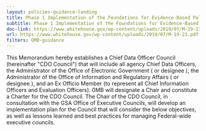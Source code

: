 ```yaml
---
layout: policies-guidance-landing
title: Phase 1 Implementation of the Foundations for Evidence-Based Policymaking Act of 2018
subtitle: Phase 1 Implementation of the Foundations for Evidence-Based Policymaking Act of 2018
doc-link: https://www.whitehouse.gov/wp-content/uploads/2019/07/M-19-23.pdf
url: https://www.whitehouse.gov/wp-content/uploads/2019/07/M-19-23.pdf 
filters: OMB-guidance
---
```



This Memorandum hereby establishes a Chief Data Officer Council (hereinafter "CDO Council") that will include all agency Chief Data Officers, the Administrator of the Office of Electronic Government ( or designee ), the Administrator of the Office of Information and Regulatory Affairs ( or designee ), and an Ex Officio Member (to represent all Chief Information Officers and Evaluation Officers). 0MB will designate a Chair and constitute a Charter for the CDO Council. The Chair of the CDO Council, in
consultation with the GSA Office of Executive Councils, will develop an implementation plan for the Council that will consider the below objectives, as well as lessons learned and best practices for managing Federal-wide executive councils.
